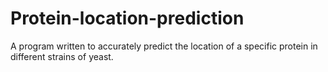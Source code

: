 # Protein-location-prediction
A program written to accurately predict the location of a specific protein in different strains of yeast.
